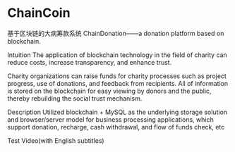 # ChainCoin
基于区块链的大病筹款系统
ChainDonation——a donation platform based on blockchain.

Intuition
The application of blockchain technology in the field of charity can reduce costs, increase transparency, and enhance trust. 

Charity organizations can raise funds for charity processes such as project progress, use of donations, and feedback from recipients. All of information is stored on the blockchain for easy viewing by donors and the public, thereby rebuilding the social trust mechanism.

Description
Utilized blockchain + MySQL as the underlying storage solution and browser/server model for business processing applications, which support donation, recharge, cash withdrawal, and flow of funds check, etc

Test Video(with English subtitles)
